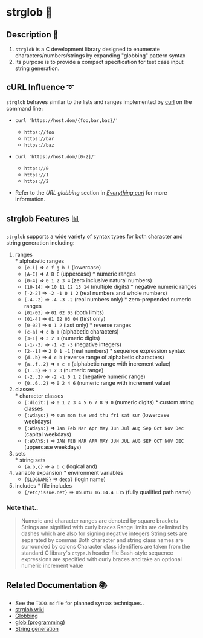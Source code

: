 # strglob :speech_balloon:   

## Description :page_facing_up:

1. `strglob` is a C development library designed to enumerate characters/numbers/strings by expanding "globbing" pattern syntax
2. Its purpose is to provide a compact specification for test case input string generation.
<!-- 3. For example, the `fjorge` tool that links against `libstrglob` uses it to automatically craft successive HTTP requests. -->


## cURL Influence :curly_loop:

`strglob` behaves similar to the lists and ranges implemented by [curl](https://curl.haxx.se "cURL") on the command line:

- `curl 'https://host.dom/{foo,bar,baz}/'`
  * `https://foo`
  * `https://bar`
  * `https://baz`

- `curl 'https://host.dom/[0-2]/'`
  * `https://0`
  * `https://1`
  * `https://2`

- Refer to the *URL globbing* section in [_Everything curl_](https://ec.haxx.se/cmdline-globbing.html) for more information.


## strglob Features :bar_chart:

`strglob` supports a wide variety of syntax types for both character and string generation including: 
  1. ranges  
    * alphabetic ranges
      - `[e-i]` => `e f g h i` (lowercase)
      - `[A-C]` => `A B C` (uppercase)
    * numeric ranges
      - `[0-4]` => `0 1 2 3 4` (zero inclusive natural numbers)
      - `[10-14]` => `10 11 12 13 14` (multiple digits)
    * negative numeric ranges
      - `[-2-2]` => `-2 -1 0 1 2` (real numbers and whole numbers)
      - `[-4--2]` => `-4 -3 -2` (real numbers only)
    * zero-prepended numeric ranges
      - `[01-03]` => `01 02 03` (both limits)
      - `[01-4]` => `01 02 03 04` (first only)
      - `[0-02]` => `0 1 2` (last only)
    * reverse ranges
      - `[c-a]` => `c b a` (alphabetic characters)
      - `[3-1]` => `3 2 1` (numeric digits)
      - `[-1--3]` => `-1 -2 -3` (negative integers)
      - `[2--1]` => `2 0 1 -1` (real numbers)
    * sequence expression syntax
      - `{d..b}` => `d c b` (reverse range of alphabetic characters)
      - `{a..f..2}` => `a c e` (alphabetic range with increment value)
      - `{1..3}` => `1 2 3` (numeric range)
      - `{-2..2}` => `-2 -1 0 1 2` (negative numeric range)
      - `{0..6..2}` => `0 2 4 6` (numeric range with increment value)
  2. classes  
    * character classes
      - `[:digit:]` => `0 1 2 3 4 5 6 7 8 9 0` (numeric digits)
    * custom string classes
      - `{:wdays:}` => `sun mon tue wed thu fri sat sun` (lowercase weekdays)
      - `{:Wdays:}` => `Jan Feb Mar Apr May Jun Jul Aug Sep Oct Nov Dec` (capital weekdays)
      - `{:WDAYS:}` => `JAN FEB MAR APR MAY JUN JUL AUG SEP OCT NOV DEC` (uppercase weekdays)
  3. sets  
    * string sets
      - `{a,b,c}` => `a b c` (logical and)
  4. variable expansion
    * environment variables
      - `{$LOGNAME}` => `decal` (login name)
  5. includes
    * file includes
      - `{/etc/issue.net}` => `Ubuntu 16.04.4 LTS` (fully qualified path name)
    
### Note that..

> Numeric and character ranges are denoted by square brackets 
> Strings are signified with curly braces
> Range limits are delimited by dashes which are also for signing negative integers
> String sets are separated by commas
> Both character and string class names are surrounded by colons
> Character class identifiers are taken from the standard C library's `ctype.h` header file
> Bash-style sequence expressions are specified with curly braces and take an optional numeric increment value


## Related Documentation :books:

  * See the `TODO.md` file for planned syntax techniques..
  * [strglob wiki](https://github.com/decal/strglob/wiki)
  * [Globbing](http://tldp.org/LDP/abs/html/globbingref.html "Advanced Bash-Scripting Guide")
  * [glob (programming)](https://wikipedia.org/wiki/Glob_%28programming%29)
  * [String generation](https://wikipedia.org/wiki/String_generation)
